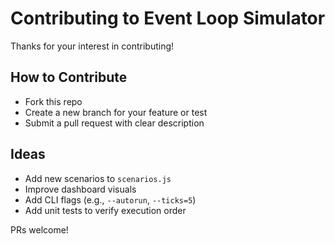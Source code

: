 # Contributing to Event Loop Simulator

Thanks for your interest in contributing!

## How to Contribute
- Fork this repo
- Create a new branch for your feature or test
- Submit a pull request with clear description

## Ideas
- Add new scenarios to `scenarios.js`
- Improve dashboard visuals
- Add CLI flags (e.g., `--autorun`, `--ticks=5`)
- Add unit tests to verify execution order

PRs welcome!

